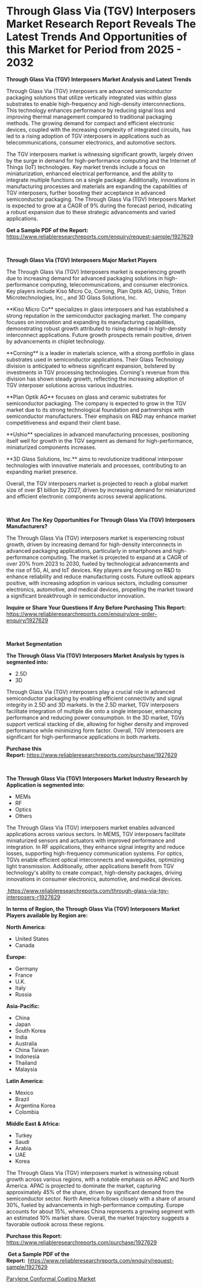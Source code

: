 <p><h1>Through Glass Via (TGV) Interposers Market Research Report Reveals The Latest Trends And Opportunities of this Market for Period from 2025 - 2032</h1></p><p><strong>Through Glass Via (TGV) Interposers Market Analysis and Latest Trends</strong></p>
<p><p>Through Glass Via (TGV) interposers are advanced semiconductor packaging solutions that utilize vertically integrated vias within glass substrates to enable high-frequency and high-density interconnections. This technology enhances performance by reducing signal loss and improving thermal management compared to traditional packaging methods. The growing demand for compact and efficient electronic devices, coupled with the increasing complexity of integrated circuits, has led to a rising adoption of TGV interposers in applications such as telecommunications, consumer electronics, and automotive sectors.</p><p>The TGV interposers market is witnessing significant growth, largely driven by the surge in demand for high-performance computing and the Internet of Things (IoT) technologies. Key market trends include a focus on miniaturization, enhanced electrical performance, and the ability to integrate multiple functions on a single package. Additionally, innovations in manufacturing processes and materials are expanding the capabilities of TGV interposers, further boosting their acceptance in advanced semiconductor packaging. The Through Glass Via (TGV) Interposers Market is expected to grow at a CAGR of 9% during the forecast period, indicating a robust expansion due to these strategic advancements and varied applications.</p></p>
<p><strong>Get a Sample PDF of the Report:&nbsp;</strong> <a href="https://www.reliableresearchreports.com/enquiry/request-sample/1927629?utm_campaign=2251&utm_medium=2&utm_source=Github&utm_content=ia&utm_term=28032025&utm_id=through-glass-via-tgv-interposers">https://www.reliableresearchreports.com/enquiry/request-sample/1927629</a></p>
<p>&nbsp;</p>
<p><strong>Through Glass Via (TGV) Interposers Major Market Players</strong></p>
<p><p>The Through Glass Via (TGV) Interposers market is experiencing growth due to increasing demand for advanced packaging solutions in high-performance computing, telecommunications, and consumer electronics. Key players include Kiso Micro Co, Corning, Plan Optik AG, Ushio, Triton Microtechnologies, Inc., and 3D Glass Solutions, Inc.</p><p>**Kiso Micro Co** specializes in glass interposers and has established a strong reputation in the semiconductor packaging market. The company focuses on innovation and expanding its manufacturing capabilities, demonstrating robust growth attributed to rising demand in high-density interconnect applications. Future growth prospects remain positive, driven by advancements in chiplet technology.</p><p>**Corning** is a leader in materials science, with a strong portfolio in glass substrates used in semiconductor applications. Their Glass Technology division is anticipated to witness significant expansion, bolstered by investments in TGV processing technologies. Corning's revenue from this division has shown steady growth, reflecting the increasing adoption of TGV interposer solutions across various industries.</p><p>**Plan Optik AG** focuses on glass and ceramic substrates for semiconductor packaging. The company is expected to grow in the TGV market due to its strong technological foundation and partnerships with semiconductor manufacturers. Their emphasis on R&D may enhance market competitiveness and expand their client base.</p><p>**Ushio** specializes in advanced manufacturing processes, positioning itself well for growth in the TGV segment as demand for high-performance, miniaturized components increases. </p><p>**3D Glass Solutions, Inc.** aims to revolutionize traditional interposer technologies with innovative materials and processes, contributing to an expanding market presence. </p><p>Overall, the TGV interposers market is projected to reach a global market size of over $1 billion by 2027, driven by increasing demand for miniaturized and efficient electronic components across several applications.</p></p>
<p>&nbsp;</p>
<p><strong>What Are The Key Opportunities For Through Glass Via (TGV) Interposers Manufacturers?</strong></p>
<p><p>The Through Glass Via (TGV) interposers market is experiencing robust growth, driven by increasing demand for high-density interconnects in advanced packaging applications, particularly in smartphones and high-performance computing. The market is projected to expand at a CAGR of over 20% from 2023 to 2030, fueled by technological advancements and the rise of 5G, AI, and IoT devices. Key players are focusing on R&D to enhance reliability and reduce manufacturing costs. Future outlook appears positive, with increasing adoption in various sectors, including consumer electronics, automotive, and medical devices, propelling the market toward a significant breakthrough in semiconductor innovation.</p></p>
<p><strong>Inquire or Share Your Questions If Any Before Purchasing This Report:</strong> <a href="https://www.reliableresearchreports.com/enquiry/pre-order-enquiry/1927629?utm_campaign=2251&utm_medium=2&utm_source=Github&utm_content=ia&utm_term=28032025&utm_id=through-glass-via-tgv-interposers">https://www.reliableresearchreports.com/enquiry/pre-order-enquiry/1927629</a></p>
<p>&nbsp;</p>
<p><strong>Market Segmentation</strong></p>
<p><strong>The Through Glass Via (TGV) Interposers Market Analysis by types is segmented into:</strong></p>
<p><ul><li>2.5D</li><li>3D</li></ul></p>
<p><p>Through Glass Via (TGV) interposers play a crucial role in advanced semiconductor packaging by enabling efficient connectivity and signal integrity in 2.5D and 3D markets. In the 2.5D market, TGV interposers facilitate integration of multiple die onto a single interposer, enhancing performance and reducing power consumption. In the 3D market, TGVs support vertical stacking of die, allowing for higher density and improved performance while minimizing form factor. Overall, TGV interposers are significant for high-performance applications in both markets.</p></p>
<p><strong>Purchase this Report:&nbsp;</strong><a href="https://www.reliableresearchreports.com/purchase/1927629?utm_campaign=2251&utm_medium=2&utm_source=Github&utm_content=ia&utm_term=28032025&utm_id=through-glass-via-tgv-interposers">https://www.reliableresearchreports.com/purchase/1927629</a></p>
<p>&nbsp;</p>
<p><strong>The Through Glass Via (TGV) Interposers Market Industry Research by Application is segmented into:</strong></p>
<p><ul><li>MEMs</li><li>RF</li><li>Optics</li><li>Others</li></ul></p>
<p><p>The Through Glass Via (TGV) interposers market enables advanced applications across various sectors. In MEMS, TGV interposers facilitate miniaturized sensors and actuators with improved performance and integration. In RF applications, they enhance signal integrity and reduce losses, supporting high-frequency communication systems. For optics, TGVs enable efficient optical interconnects and waveguides, optimizing light transmission. Additionally, other applications benefit from TGV technology's ability to create compact, high-density packages, driving innovations in consumer electronics, automotive, and medical devices.</p></p>
<p><a href="https://www.reliableresearchreports.com/through-glass-via-tgv-interposers-r1927629?utm_campaign=2251&utm_medium=2&utm_source=Github&utm_content=ia&utm_term=28032025&utm_id=through-glass-via-tgv-interposers">&nbsp;https://www.reliableresearchreports.com/through-glass-via-tgv-interposers-r1927629</a></p>
<p><strong>In terms of Region, the Through Glass Via (TGV) Interposers Market Players available by Region are:</strong></p>
<p>
    <p> <strong> North America: </strong>
        <ul>
            <li>United States</li>
            <li>Canada</li>
        </ul>
        </p> 
    <p> <strong> Europe: </strong>
        <ul>
            <li>Germany</li>
            <li>France</li>
            <li>U.K.</li>
            <li>Italy</li>
            <li>Russia</li>
        </ul>
        </p> 
    <p> <strong> Asia-Pacific: </strong>
        <ul>
            <li>China</li>
            <li>Japan</li>
            <li>South Korea</li>
            <li>India</li>
            <li>Australia</li>
            <li>China Taiwan</li>
            <li>Indonesia</li>
            <li>Thailand</li>
            <li>Malaysia</li>
        </ul>
        </p> 
    <p> <strong> Latin America: </strong>
        <ul>
            <li>Mexico</li>
            <li>Brazil</li>
            <li>Argentina Korea</li>
            <li>Colombia</li>
        </ul>
        </p> 
    <p> <strong> Middle East & Africa: </strong>
        <ul>
            <li>Turkey</li>
            <li>Saudi</li>
            <li>Arabia</li>
            <li>UAE</li>
            <li>Korea</li>
        </ul>
    </p>
    </p>
<p><p>The Through Glass Via (TGV) interposers market is witnessing robust growth across various regions, with a notable emphasis on APAC and North America. APAC is projected to dominate the market, capturing approximately 45% of the share, driven by significant demand from the semiconductor sector. North America follows closely with a share of around 30%, fueled by advancements in high-performance computing. Europe accounts for about 15%, whereas China represents a growing segment with an estimated 10% market share. Overall, the market trajectory suggests a favorable outlook across these regions.</p></p>
<p><strong>Purchase this Report: </strong><a href="https://www.reliableresearchreports.com/purchase/1927629?utm_campaign=2251&utm_medium=2&utm_source=Github&utm_content=ia&utm_term=28032025&utm_id=through-glass-via-tgv-interposers">https://www.reliableresearchreports.com/purchase/1927629</a></p>
<p>&nbsp;<strong>Get a Sample PDF of the Report:&nbsp;&nbsp;</strong><a href="https://www.reliableresearchreports.com/enquiry/request-sample/1927629?utm_campaign=2251&utm_medium=2&utm_source=Github&utm_content=ia&utm_term=28032025&utm_id=through-glass-via-tgv-interposers">https://www.reliableresearchreports.com/enquiry/request-sample/1927629</a></p>
<p><strong></strong></p>
<p><p><a href="https://github.com/AngelaWalsh696/Market-Research-Report-List-2/blob/main/parylene-conformal-coating-market.md?utm_campaign=2251&utm_medium=2&utm_source=Github&utm_content=ia&utm_term=28032025&utm_id=through-glass-via-tgv-interposers">Parylene Conformal Coating Market</a></p></p>